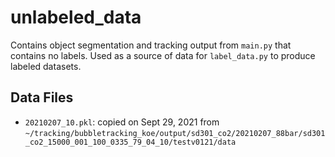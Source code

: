 # unlabeled_data

Contains object segmentation and tracking output from `main.py` that contains
no labels. Used as a source of data for `label_data.py` to produce labeled
datasets.

## Data Files

- `20210207_10.pkl`: copied on Sept 29, 2021 from `~/tracking/bubbletracking_koe/output/sd301_co2/20210207_88bar/sd301_co2_15000_001_100_0335_79_04_10/testv0121/data`